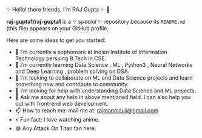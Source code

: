 ✨ Hello! there friends, I'm RAJ Gupta ✨ 👋 


**raj-gupta1/raj-gupta1** is a ✨ _special_ ✨ repository because its `README.md` (this file) appears on your GitHub profile.

Here are some ideas to get you started:

- 🔭 I’m currently a sophomore at Indian Institute of Information Technology persuing B.Tech in CSE.
- 🌱 I’m currently learning Data Science , ML , Python3 , Neural Networks and Deep Learning , problem solving on DSA. 
- 👯 I’m looking to collaborate on ML and Data Science projects and learn something new and contribute to community.
- 🤔 I’m looking for help with understanding Data Science and  ML projects.
- 💬 Ask me about any help in above mentioned field. I can also help you out with front-end web development. 
- 📫 How to reach me: mail me at: rajmanmauji@gmail.com
- ⚡ Fun fact: I love watching anime.
- 😄 Any Attack On Titan fan here.  

